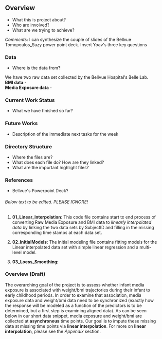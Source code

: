 ## Overview

* What this is project about? 
* Who are involved? 
* What are we trying to achieve?

*Comments*: 
I can synthesize the couple of slides of the Bellvue Tomopoulos_Suzy power point deck.
Insert Yoav's three key questions

### Data 

* Where is the data from?

We have two raw data set collected by the Bellvue Hospital's Belle Lab. <br />
**BMI data** - <br />
**Media Exposure data** - <br />

### Current Work Status

* What we have finished so far?

### Future Works

* Description of the immediate next tasks for the week

### Directory Structure

* Where the files are?
* What does each file do? How are they linked?
* What are the important highlight files?

### References

* Bellvue's Powerpoint Deck?

###### Below text to be edited. PLEASE IGNORE!
1. **01_Linear_Interpolation**: This code file contains start to end process of converting Raw Media Exposure and BMI data to *linearly interpolated data* by linking the two data sets by SubjectID and filling in the missing corresponding time stamps at each data set.

2. **02_InitialModels**: The initial modeling file contains fitting models for the Linear interpolated data set with simple linear regression and a multi-level model.

3. **03_Loess_Smoothing**: <FILL IN LATER once you re-run the file>
  


### Overview (Draft)

The overarching goal of the project is to assess whether infant media exposure is associated with weight/bmi trajectories during their infant to early childhood periods. In order to examine that association, media exposure data and weight/bmi data need to be synchronized (exactly how the response will be modeled as a function of the predictors is to be determined, but a first step is examining aligned data).  As can be seen below in our short data snippet, media exposure and weight/bmi are collected at **asynchronous** time points. Our goal is to impute these missing data at missing time points via **linear interpolation**. For more on **linear interpolation**, please see the *Appendix* section.











